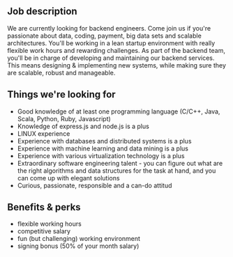 Job description
---------------
We are currently looking for backend engineers. Come join us if you're
passionate about data, coding, payment, big data sets and scalable
architectures. You'll be working in a lean startup environment with
really flexible work hours and rewarding challenges. As part of the
backend team, you'll be in charge of developing and maintaining
our backend services. This means designing & implementing new
systems, while making sure they are scalable, robust and manageable.

Things we're looking for
------------------------
- Good knowledge of at least one programming language (C/C++, Java, Scala,
  Python, Ruby, Javascript)
- Knowledge of express.js and node.js is a plus
- LINUX experience
- Experience with databases and distributed systems is a plus
- Experience with machine learning and data mining is a plus
- Experience with various virtualization technology is a plus
- Extraordinary software engineering talent - you can figure out what
  are the right algorithms and data structures for the task at hand, and
  you can come up with elegant solutions
- Curious, passionate, responsible and a can-do attitud

Benefits & perks
----------------
- flexible working hours
- competitive salary
- fun (but challenging) working environment
- signing bonus (50% of your month salary)
